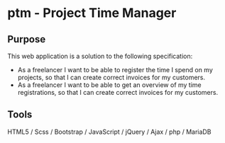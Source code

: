 # ptm - Project Time Manager

## Purpose
This web application is a solution to the following specification:
* As a freelancer I want to be able to register the time I spend on my projects, so that I can create correct invoices for my customers.
* As a freelancer I want to be able to get an overview of my time registrations, so that I can create correct invoices for my customers.

## Tools
HTML5 / Scss / Bootstrap / JavaScript / jQuery / Ajax / php / MariaDB

